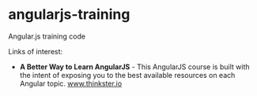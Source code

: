 angularjs-training
==================

Angular.js training code 


Links of interest:<br/>
- <b>A Better Way to Learn AngularJS</b> - This AngularJS course is built with the intent of exposing you to the best available resources on each Angular topic. www.thinkster.io
